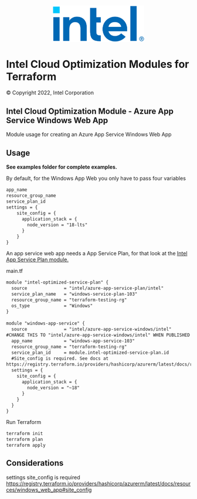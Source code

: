 <p align="center">
  <img src="https://github.com/intel/terraform-intel-azure-app-service-windows/blob/main/images/logo-classicblue-800px.png?raw=true" alt="Intel Logo" width="250"/>
</p>

# Intel Cloud Optimization Modules for Terraform

© Copyright 2022, Intel Corporation

## Intel Cloud Optimization Module - Azure App Service Windows Web App

Module usage for creating an Azure App Service Windows Web App

## Usage

**See examples folder for complete examples.**

By default, for the Windows App Web you only have to pass four variables

```hcl
app_name
resource_group_name
service_plan_id
settings = {
    site_config = {
      application_stack = {
        node_version = "18-lts"
      }
    }
}

```

An app service web app needs a App Service Plan, for that look at the [Intel App Service Plan module.](https://registry.terraform.io/modules/intel/azure-app-service-plan/intel/latest)

main.tf

```hcl
module "intel-optimized-service-plan" {
  source              = "intel/azure-app-service-plan/intel"
  service_plan_name   = "windows-service-plan-103"
  resource_group_name = "terraform-testing-rg"
  os_type             = "Windows"
}

module "windows-app-service" {
  source              = "intel/azure-app-service-windows/intel" #CHANGE THIS TO "intel/azure-app-service-windows/intel" WHEN PUBLISHED
  app_name            = "windows-app-service-103"
  resource_group_name = "terraform-testing-rg"
  service_plan_id     = module.intel-optimized-service-plan.id
  #Site_config is required. See docs at https://registry.terraform.io/providers/hashicorp/azurerm/latest/docs/resources/windows_web_app#site_config
  settings = {
    site_config = {
      application_stack = {
        node_version = "~18"
      }
    }
  }
}
```

Run Terraform

```hcl
terraform init  
terraform plan
terraform apply 
```

## Considerations

settings site_config is required <https://registry.terraform.io/providers/hashicorp/azurerm/latest/docs/resources/windows_web_app#site_config>
